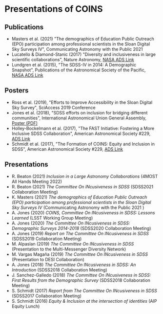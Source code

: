 # Presentations of COINS

## Publications
- Masters et al. (2021) "The demographics of Education Public Outreach (EPO) participation among professional scientists in the Sloan Digital Sky Surveys IV", Communicating Astronomy with the Public 2021
- Lucatello & Diamond-Stanic (2017) "Diversity and inclusiveness in large scientific collaborations", Nature Astronomy, [NASA ADS Link](https://ui.adsabs.harvard.edu/abs/2017NatAs...1E.161L/abstract)
- Lundgren et al. (2015), "The SDSS-IV in 2014: A Demographic Snapshot", Publications of the Astronomical Society of the Pacific, [NASA ADS Link](https://ui.adsabs.harvard.edu/abs/2015PASP..127..776L/abstract)

## Posters
- Ross et al. (2019), "Efforts to Improve Accessibility in the Sloan Digital Sky Survey", SciAccess 2019 Conference
- Jones et al. (2018), "SDSS efforts on inclusion for bridging different communities", International Astronomical Union General Assembly, [Poster (PDF)](IAU_COINS.pdf)
- Holley-Bockelmann et al. (2017), "The FAST Initiative: Fostering a More Inclusive SDSS Collaboration", American Astronomical Society \#229, [ADS Link](https://ui.adsabs.harvard.edu/abs/2017AAS...22933605H)
- Schmidt et al. (2017), "The Formation of COINS: Equity and Inclusion in SDSS", American Astronomical Society \#229, [ADS Link](https://ui.adsabs.harvard.edu/abs/2017AAS...22923713S/abstract)

## Presentations 
- R. Beaton (2021) *Inclusion in a Large Astronomy Collaborations* (4MOST All Hands Meeting 2022)
- R. Beaton (2021) *The Committee On INcusiveness in SDSS* (SDSS2021 Collaboration Meeting)
- K. Masters (2021) *The demographics of Education Public Outreach (EPO) participation among professional scientists in the Sloan Digital Sky Surveys IV* (Communicating Astronomy with the Public 2021 )
- A. Jones (2020) *COINS, Committee On INcusiveness in SDSS: Lessons Learned* (LSST Working Group Meeting)
- A. Jones (2020) *The Committee On INcusiveness in SDSS: Demographic Surveys 2014-2018* (SDSS2020 Collaboration Meeting)
- A. Jones (2019) *Report on The Committee On INcusiveness in SDSS* (SDSS2019 Collaboration Meeting)
- M. Alpaslan (2019) *The Committee On INcusiveness in SDSS* (Presentation to the Multi-Messenger Diversity Network)
- M. Vargas Magaña (2019) *The Committee On INcusiveness in SDSS* (Presentation to DESI Collaboration)
- A. Jones (2018) *The Committee On INcusiveness in SDSS: An Introduction* (SDSS2018 Collaboration Meeting)
- J. Sanchez-Galledo (2018) *The Committee On INcusiveness in SDSS: First Results from the Demographic Survey* (SDSS2018 Collaboration Meeting)
- S. Schmidt (2017) *Report from The Committee On INcusiveness in SDSS* (SDSS2017 Collaboration Meeting)
- S. Schmidt (2016) *Equity & Inclusion at the intersection of identities* (AIP Equity Lunch)
